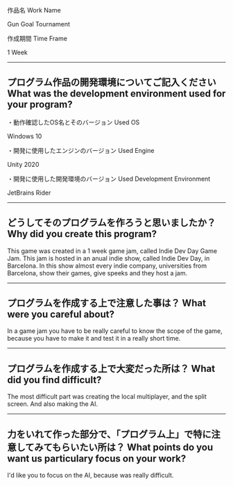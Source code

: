 作品名
 Work Name
 
Gun Goal Tournament
 
 作成期間
 Time Frame
 
 1 Week

-----------------------------------------------------------------------------
 プログラム作品の開発環境についてご記入ください
 What was the development environment used for your program?
-----------------------------------------------------------------------------
・動作確認したOS名とそのバージョン
  Used OS
  
   Windows 10

・開発に使用したエンジンのバージョン
  Used Engine
  
   Unity 2020

・開発に使用した開発環境のバージョン
  Used Development Environment
  
   JetBrains Rider

-----------------------------------------------------------------------------
 どうしてそのプログラムを作ろうと思いましたか？
 Why did you create this program?
-----------------------------------------------------------------------------
This game was created in a 1 week game jam, called Indie Dev Day Game Jam.
This jam is hosted in an anual indie show, called Indie Dev Day, in Barcelona.
In this show almost every indie company, universities from Barcelona, show
their games, give speeks and they host a jam.

-----------------------------------------------------------------------------
 プログラムを作成する上で注意した事は？
 What were you careful about?
-----------------------------------------------------------------------------
In a game jam you have to be really careful to know the scope of the game, 
because you have to make it and test it in a really short time.

-----------------------------------------------------------------------------
 プログラムを作成する上で大変だった所は？
 What did you find difficult?
-----------------------------------------------------------------------------
The most difficult part was creating the local multiplayer, and the split 
screen. And also making the AI.

-----------------------------------------------------------------------------
 力をいれて作った部分で、「プログラム上」で特に注意してみてもらいたい所は？
 What points do you want us particulary focus on your work?
-----------------------------------------------------------------------------
I'd like you to focus on the AI, because was really difficult.
